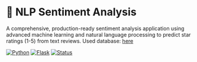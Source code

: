 # 🎯 NLP Sentiment Analysis

A comprehensive, production-ready sentiment analysis application using advanced machine learning and natural language processing to predict star ratings (1-5) from text reviews.
Used database: [here](https://huggingface.co/cardiffnlp/twitter-roberta-base-sentiment)

[![Python](https://img.shields.io/badge/Python-3.8+-blue.svg)](https://python.org)
[![Flask](https://img.shields.io/badge/Flask-2.0+-green.svg)](https://flask.palletsprojects.com)
[![Status](https://img.shields.io/badge/Status-Production_Ready-brightgreen.svg)]()
